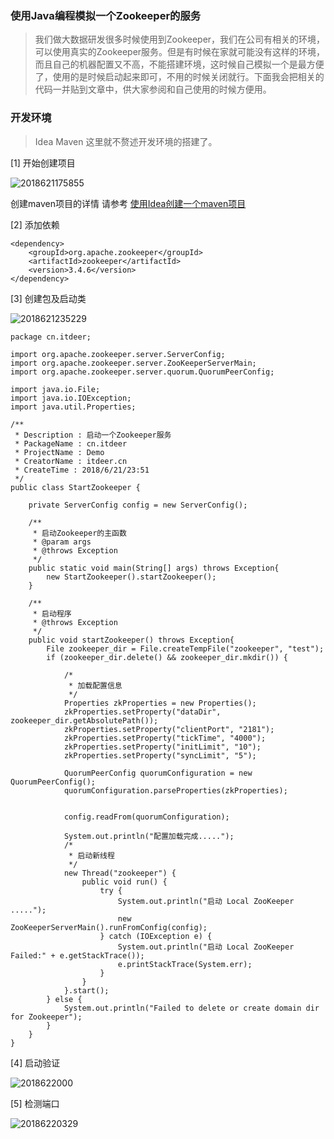 
### 使用Java编程模拟一个Zookeeper的服务

> 我们做大数据研发很多时候使用到Zookeeper，我们在公司有相关的环境，可以使用真实的Zookeeper服务。但是有时候在家就可能没有这样的环境，而且自己的机器配置又不高，不能搭建环境，这时候自己模拟一个是最方便了，使用的是时候启动起来即可，不用的时候关闭就行。下面我会把相关的代码一并贴到文章中，供大家参阅和自己使用的时候方便用。


### 开发环境

> Idea Maven 这里就不赘述开发环境的搭建了。

[1] 开始创建项目

![2018621175855](http://panrhkqz9.bkt.clouddn.com/2018621175855.png)

创建maven项目的详情 请参考 [ 使用Idea创建一个maven项目](https://github.com/ItdeerLab/itdeerlab-notes/blob/notes/Tools/UserGuide/%E4%BD%BF%E7%94%A8Idea%E5%88%9B%E5%BB%BA%E4%B8%80%E4%B8%AAMaven%E9%A1%B9%E7%9B%AE.md)

[2] 添加依赖

```
<dependency>
    <groupId>org.apache.zookeeper</groupId>
    <artifactId>zookeeper</artifactId>
    <version>3.4.6</version>
</dependency>
```

[3] 创建包及启动类

![2018621235229](http://panrhkqz9.bkt.clouddn.com/2018621235229.png)

```
package cn.itdeer;

import org.apache.zookeeper.server.ServerConfig;
import org.apache.zookeeper.server.ZooKeeperServerMain;
import org.apache.zookeeper.server.quorum.QuorumPeerConfig;

import java.io.File;
import java.io.IOException;
import java.util.Properties;

/**
 * Description : 启动一个Zookeeper服务
 * PackageName : cn.itdeer
 * ProjectName : Demo
 * CreatorName : itdeer.cn
 * CreateTime : 2018/6/21/23:51
 */
public class StartZookeeper {

    private ServerConfig config = new ServerConfig();

    /**
     * 启动Zookeeper的主函数
     * @param args
     * @throws Exception
     */
    public static void main(String[] args) throws Exception{
        new StartZookeeper().startZookeeper();
    }

    /**
     * 启动程序
     * @throws Exception
     */
    public void startZookeeper() throws Exception{
        File zookeeper_dir = File.createTempFile("zookeeper", "test");
        if (zookeeper_dir.delete() && zookeeper_dir.mkdir()) {

            /*
             * 加载配置信息
             */
            Properties zkProperties = new Properties();
            zkProperties.setProperty("dataDir", zookeeper_dir.getAbsolutePath());
            zkProperties.setProperty("clientPort", "2181");
            zkProperties.setProperty("tickTime", "4000");
            zkProperties.setProperty("initLimit", "10");
            zkProperties.setProperty("syncLimit", "5");

            QuorumPeerConfig quorumConfiguration = new QuorumPeerConfig();
            quorumConfiguration.parseProperties(zkProperties);


            config.readFrom(quorumConfiguration);

            System.out.println("配置加载完成.....");
            /*
             * 启动新线程
             */
            new Thread("zookeeper") {
                public void run() {
                    try {
                        System.out.println("启动 Local ZooKeeper .....");
                        new ZooKeeperServerMain().runFromConfig(config);
                    } catch (IOException e) {
                        System.out.println("启动 Local ZooKeeper Failed:" + e.getStackTrace());
                        e.printStackTrace(System.err);
                    }
                }
            }.start();
        } else {
            System.out.println("Failed to delete or create domain dir for Zookeeper");
        }
    }
}

```

[4] 启动验证

![2018622000](http://panrhkqz9.bkt.clouddn.com/2018622000.png)

[5] 检测端口

![20186220329](http://panrhkqz9.bkt.clouddn.com/20186220329.png)